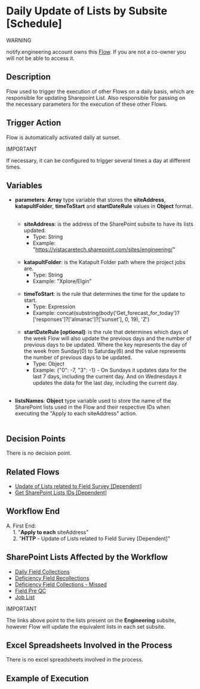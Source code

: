 # Daily Update of Lists by Subsite [Schedule]

<div class="warning">
<p class="admonition-title">WARNING</p>
<p>notify.engineering account owns this <a href="https://make.powerautomate.com/environments/Default-a5273f41-687e-4e5e-9fba-18c6ce465b41/flows/7d8c6806-8952-4cd7-824b-c26c6d712bc8/details" target="_blank">Flow</a>. If you are not a co-owner you will not be able to access it.</p>
</div>


## Description
Flow used to trigger the execution of other Flows on a daily basis, which are responsible for updating Sharepoint List. Also responsible for passing on the necessary parameters for the execution of these other Flows.


## Trigger Action
Flow is automatically activated daily at sunset.

<div class="note">
<p class="admonition-title">IMPORTANT</p>
<p>If necessary, it can be configured to trigger several times a day at different times.</p>
</div>


## Variables
* **parameters**: **Array** type variable that stores the **siteAddress**, **katapultFolder**, **timeToStart** and **startDateRule** values ​​in **Object** format.
<br></br>
    * **siteAddress**: is the address of the SharePoint subsite to have its lists updated.
        * Type: String
        * Example: "https://vistacaretech.sharepoint.com/sites/engineering/"
<br></br>
    * **katapultFolder**: is the Katapult Folder path where the project jobs are.
        * Type: String
        * Example: "Xplore/Elgin"
<br></br>
    * **timeToStart**: is the rule that determines the time for the update to start.
        * Type: Expression
        * Example: concat(substring(body('Get_forecast_for_today')?['responses']?['almanac']?['sunset'], 0, 19), 'Z')
<br></br>
    * **startDateRule [optional]**: is the rule that determines which days of the week Flow will also update the previous days and the number of previous days to be updated. Where the key represents the day of the week from Sunday(0) to Saturday(6) and the value represents the number of previous days to be updated. 
        * Type: Object
        * Example: {"0": -7, "3": -1} - On Sundays it updates data for the last 7 days, including the current day. And on Wednesdays it updates the data for the last day, including the current day.
<br></br>

* **listsNames**: **Object** type variable used to store the name of the SharePoint lists used in the Flow and their respective IDs when executing the "Apply to each siteAddress" action.
<br></br>


## Decision Points
There is no decision point.


## Related Flows
* [Update of Lists related to Field Survey [Dependent]](../General/Update%20of%20Lists%20Related%20to%20Field%20Survey%20[Dependent].md)
* [Get SharePoint Lists IDs [Dependent]](../General/Get%20SharePoint%20Lists%20IDs%20[Dependent].md)


## Workflow End
A. First End:  
    &emsp; 1. "**Apply to each** siteAddress"  
    &emsp; 2. "**HTTP** - Update of Lists related to Field Survey [Dependent]"


## SharePoint Lists Affected by the Workflow
* <a href="https://vistacaretech.sharepoint.com/sites/engineering/Lists/Field_Collection/Group%20Dates.aspx" target="_blank">Daily Field Collections</a>
* <a href="https://vistacaretech.sharepoint.com/sites/engineering/Lists/Deficiency%20Field%20Collections/AllItems.aspx" target="_blank">Deficiency Field Recollections</a>
* <a href="https://vistacaretech.sharepoint.com/sites/engineering/Lists/Deficiency%20Field%20Collections%20%20Missed/AllItems.aspx" target="_blank">Deficiency Field Collections - Missed</a>
* <a href="https://vistacaretech.sharepoint.com/sites/engineering/Lists/Field%20Pre%20QC/Grouped%20by%20date.aspx" target="_blank">Field Pre QC</a>
* <a href="https://vistacaretech.sharepoint.com/sites/engineering/Lists/Job%20List/AllItems.aspx" target="_blank">Job List</a>

<div class="note">
<p class="admonition-title">IMPORTANT</p>
<p>The links above point to the lists present on the <b>Engineering</b> subsite, however Flow will update the equivalent lists in each set subsite.</p>
</div>


## Excel Spreadsheets Involved in the Process
There is no excel spreadsheets involved in the process.


## Example of Execution